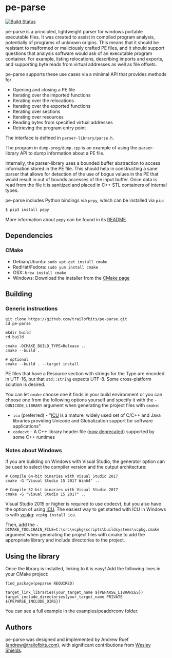 pe-parse
========

[![Build Status](https://img.shields.io/github/workflow/status/trailofbits/pe-parse/CI/master)](https://github.com/trailofbits/pe-parse/actions?query=workflow%3ACI)

pe-parse is a principled, lightweight parser for windows portable executable files.
It was created to assist in compiled program analysis, potentially of programs of unknown origins.
This means that it should be resistant to malformed or maliciously crafted PE files, and it should
support questions that analysis software would ask of an executable program container.
For example, listing relocations, describing imports and exports, and supporting byte reads from
virtual addresses as well as file offsets.

pe-parse supports these use cases via a minimal API that provides methods for
 * Opening and closing a PE file
 * Iterating over the imported functions
 * Iterating over the relocations
 * Iterating over the exported functions
 * Iterating over sections
 * Iterating over resources
 * Reading bytes from specified virtual addresses
 * Retrieving the program entry point

The interface is defined in `parser-library/parse.h`.

The program in `dump-prog/dump.cpp` is an example of using the parser-library API to dump
information about a PE file.

Internally, the parser-library uses a bounded buffer abstraction to access information stored in
the PE file. This should help in constructing a sane parser that allows for detection of the use
of bogus values in the PE that would result in out of bounds accesses of the input buffer.
Once data is read from the file it is sanitized and placed in C++ STL containers of internal types.

pe-parse includes Python bindings via `pepy`, which can be installed via `pip`:

```bash
$ pip3 install pepy
```

More information about `pepy` can be found in its [README](./pepy/README.md).

## Dependencies

### CMake
  * Debian/Ubuntu: `sudo apt-get install cmake`
  * RedHat/Fedora: `sudo yum install cmake`
  * OSX: `brew install cmake`
  * Windows: Download the installer from the [CMake page](https://cmake.org/download/)

## Building

### Generic instructions
```
git clone https://github.com/trailofbits/pe-parse.git
cd pe-parse

mkdir build
cd build

cmake -DCMAKE_BUILD_TYPE=Release ..
cmake --build .

# optional
cmake --build . --target install
```

PE files that have a Resource section with strings for the Type are encoded in UTF-16, but that
`std::string` expects UTF-8. Some cross-platform solution is desired.

You can let `cmake` choose one it finds in your build environment or you can choose one from the
following options yourself and specify it with the `-DUNICODE_LIBRARY` argument when generating the
project files with `cmake`:

* `icu` (preferred) - "[ICU](http://site.icu-project.org/) is a mature, widely used set of C/C++
and Java libraries providing Unicode and Globalization support for software applications"
* `codecvt` - A C++ library header file
([now deprecated](http://open-std.org/JTC1/SC22/WG21/docs/papers/2017/p0618r0.html)) supported
by some C++ runtimes

### Notes about Windows

If you are building on Windows with Visual Studio, the generator option can be used to select the
compiler version and the output architecture:

```
# Compile 64-bit binaries with Visual Studio 2017
cmake -G "Visual Studio 15 2017 Win64" ..

# Compile 32-bit binaries with Visual Studio 2017
cmake -G "Visual Studio 15 2017" ..
```

Visual Studio 2015 or higher is required to use codecvt, but you also have the option of using
[ICU](http://site.icu-project.org/). The easiest way to get started with ICU in Windows is with
[vcpkg](https://vcpkg.readthedocs.io/): `vcpkg install icu`.

Then, add the `-DCMAKE_TOOLCHAIN_FILE=C:\src\vcpkg\scripts\buildsystems\vcpkg.cmake` argument when
generating the project files with cmake to add the appropriate library and include directories to
the project.

## Using the library

Once the library is installed, linking to it is easy! Add the following lines in your CMake project:

```
find_package(peparse REQUIRED)

target_link_libraries(your_target_name ${PEPARSE_LIBRARIES})
target_include_directories(your_target_name PRIVATE ${PEPARSE_INCLUDE_DIRS})
```

You can see a full example in the examples/peaddrconv folder.

## Authors

pe-parse was designed and implemented by Andrew Ruef (andrew@trailofbits.com), with significant
contributions from [Wesley Shields](https://github.com/wxsBSD).
